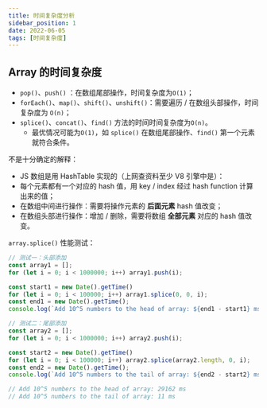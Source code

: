 ```yaml
---
title: 时间复杂度分析
sidebar_position: 1
date: 2022-06-05
tags: [时间复杂度]
---
```




## Array 的时间复杂度

- `pop()`、`push()` ：在数组尾部操作，时间复杂度为`O(1)`；
- `forEach()`、`map()`、`shift()`、`unshift()`：需要遍历 / 在数组头部操作，时间复杂度为 `O(n)`；
- `splice()`、`concat()`、`find()` 方法的时间时间复杂度为`O(n)`。
  - 最优情况可能为`O(1)`，如 `splice()` 在数组尾部操作、`find()` 第一个元素就符合条件。

不是十分确定的解释：

- JS 数组是用 HashTable 实现的（上网查资料至少 V8 引擎中是）：
- 每个元素都有一个对应的 hash 值，用 key / index 经过 hash function 计算出来的值；
- 在数组中间进行操作：需要将操作元素的 **后面元素**  hash 值改变；
- 在数组头部进行操作：增加 / 删除，需要将数组 **全部元素** 对应的 hash 值改变。

`array.splice()` 性能测试：

```js
// 测试一：头部添加
const array1 = [];
for (let i = 0; i < 1000000; i++) array1.push(i);

const start1 = new Date().getTime()
for (let i = 0; i < 100000; i++) array1.splice(0, 0, i);
const end1 = new Date().getTime();
console.log(`Add 10^5 numbers to the head of array: ${end1 - start1} ms`);

// 测试二：尾部添加
const array2 = [];
for (let i = 0; i < 1000000; i++) array2.push(i);

const start2 = new Date().getTime()
for (let i = 0; i < 100000; i++) array2.splice(array2.length, 0, i);
const end2 = new Date().getTime();
console.log(`Add 10^5 numbers to the tail of array: ${end2 - start2} ms`);

// Add 10^5 numbers to the head of array: 29162 ms
// Add 10^5 numbers to the tail of array: 11 ms
```





